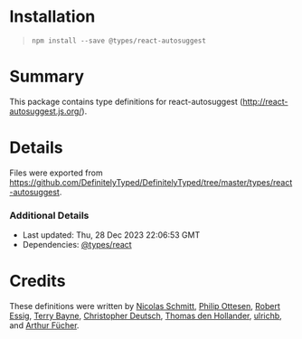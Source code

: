 # Installation
> `npm install --save @types/react-autosuggest`

# Summary
This package contains type definitions for react-autosuggest (http://react-autosuggest.js.org/).

# Details
Files were exported from https://github.com/DefinitelyTyped/DefinitelyTyped/tree/master/types/react-autosuggest.

### Additional Details
 * Last updated: Thu, 28 Dec 2023 22:06:53 GMT
 * Dependencies: [@types/react](https://npmjs.com/package/@types/react)

# Credits
These definitions were written by [Nicolas Schmitt](https://github.com/nicolas-schmitt), [Philip Ottesen](https://github.com/pjo256), [Robert Essig](https://github.com/robessog), [Terry Bayne](https://github.com/tbayne), [Christopher Deutsch](https://github.com/cdeutsch), [Thomas den Hollander](https://github.com/ThomasdenH), [ulrichb](https://github.com/ulrichb), and [Arthur Fücher](https://github.com/afucher).
